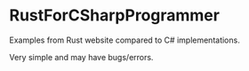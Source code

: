 # RustForCSharpProgrammer
Examples from Rust website compared to C# implementations.

Very simple and may have bugs/errors.
